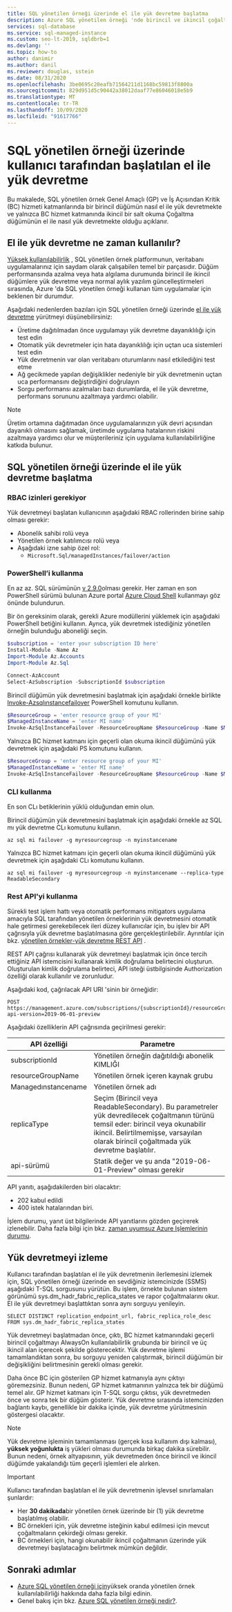 ```yaml
---
title: SQL yönetilen örneği üzerinde el ile yük devretme başlatma
description: Azure SQL yönetilen örneği 'nde birincil ve ikincil çoğaltmaların el ile yük devretmesini öğrenin.
services: sql-database
ms.service: sql-managed-instance
ms.custom: seo-lt-2019, sqldbrb=1
ms.devlang: ''
ms.topic: how-to
author: danimir
ms.author: danil
ms.reviewer: douglas, sstein
ms.date: 08/31/2020
ms.openlocfilehash: 3be0695c20eafb71564211d1168bc59813f8800a
ms.sourcegitcommit: 829d951d5c90442a38012daaf77e86046018e5b9
ms.translationtype: MT
ms.contentlocale: tr-TR
ms.lasthandoff: 10/09/2020
ms.locfileid: "91617766"
---
```

# <a name="user-initiated-manual-failover-on-sql-managed-instance"></a>SQL yönetilen örneği üzerinde kullanıcı tarafından başlatılan el ile yük devretme

Bu makalede, SQL yönetilen örnek Genel Amaçlı (GP) ve İş Açısından Kritik (BC) hizmeti katmanlarında bir birincil düğümün nasıl el ile yük devretmekte ve yalnızca BC hizmet katmanında ikincil bir salt okuma Çoğaltma düğümünün el ile nasıl yük devretmekte olduğu açıklanır.

## <a name="when-to-use-manual-failover"></a>El ile yük devretme ne zaman kullanılır?

[Yüksek kullanılabilirlik](../database/high-availability-sla.md) , SQL yönetilen örnek platformunun, veritabanı uygulamalarınız için saydam olarak çalışabilen temel bir parçasıdır. Düğüm performansında azalma veya hata algılama durumunda birincil ile ikincil düğümlere yük devretme veya normal aylık yazılım güncelleştirmeleri sırasında, Azure 'da SQL yönetilen örneği kullanan tüm uygulamalar için beklenen bir durumdur.

Aşağıdaki nedenlerden bazıları için SQL yönetilen örneği üzerinde [el ile yük devretme](../database/high-availability-sla.md#testing-application-fault-resiliency) yürütmeyi düşünebilirsiniz:
- Üretime dağıtılmadan önce uygulamayı yük devretme dayanıklılığı için test edin
- Otomatik yük devretmeler için hata dayanıklılığı için uçtan uca sistemleri test edin
- Yük devretmenin var olan veritabanı oturumlarını nasıl etkilediğini test etme
- Ağ gecikmede yapılan değişiklikler nedeniyle bir yük devretmenin uçtan uca performansını değiştirdiğini doğrulayın
- Sorgu performansı azalmaları bazı durumlarda, el ile yük devretme, performans sorununu azaltmaya yardımcı olabilir.

> [!NOTE]
> Üretim ortamına dağıtmadan önce uygulamalarınızın yük devri açısından dayanıklı olmasını sağlamak, üretimde uygulama hatalarının riskini azaltmaya yardımcı olur ve müşterileriniz için uygulama kullanılabilirliğine katkıda bulunur.

## <a name="initiate-manual-failover-on-sql-managed-instance"></a>SQL yönetilen örneği üzerinde el ile yük devretme başlatma

### <a name="rbac-permissions-required"></a>RBAC izinleri gerekiyor

Yük devretmeyi başlatan kullanıcının aşağıdaki RBAC rollerinden birine sahip olması gerekir:

- Abonelik sahibi rolü veya
- Yönetilen örnek katılımcısı rolü veya
- Aşağıdaki izne sahip özel rol:
  - `Microsoft.Sql/managedInstances/failover/action`

### <a name="using-powershell"></a>PowerShell’i kullanma

En az az. SQL sürümünün [v 2.9.0](https://www.powershellgallery.com/packages/Az.Sql/2.9.0)olması gerekir. Her zaman en son PowerShell sürümü bulunan Azure portal [Azure Cloud Shell](../../cloud-shell/overview.md) kullanmayı göz önünde bulundurun. 

Bir ön gereksinim olarak, gerekli Azure modüllerini yüklemek için aşağıdaki PowerShell betiğini kullanın. Ayrıca, yük devretmek istediğiniz yönetilen örneğin bulunduğu aboneliği seçin.

```powershell
$subscription = 'enter your subscription ID here'
Install-Module -Name Az
Import-Module Az.Accounts
Import-Module Az.Sql

Connect-AzAccount
Select-AzSubscription -SubscriptionId $subscription
```

Birincil düğümün yük devretmesini başlatmak için aşağıdaki örnekle birlikte [Invoke-Azsqlınstancefailover](https://docs.microsoft.com/powershell/module/az.sql/invoke-azsqlinstancefailover) PowerShell komutunu kullanın.

```powershell
$ResourceGroup = 'enter resource group of your MI'
$ManagedInstanceName = 'enter MI name'
Invoke-AzSqlInstanceFailover -ResourceGroupName $ResourceGroup -Name $ManagedInstanceName
```

Yalnızca BC hizmet katmanı için geçerli olan okuma ikincil düğümünü yük devretmek için aşağıdaki PS komutunu kullanın.

```powershell
$ResourceGroup = 'enter resource group of your MI'
$ManagedInstanceName = 'enter MI name'
Invoke-AzSqlInstanceFailover -ResourceGroupName $ResourceGroup -Name $ManagedInstanceName -ReadableSecondary
```

### <a name="using-cli"></a>CLI kullanma

En son CLı betiklerinin yüklü olduğundan emin olun.

Birincil düğümün yük devretmesini başlatmak için aşağıdaki örnekle az SQL mı yük devretme CLı komutunu kullanın.

```cli
az sql mi failover -g myresourcegroup -n myinstancename
```

Yalnızca BC hizmet katmanı için geçerli olan okuma ikincil düğümünü yük devretmek için aşağıdaki CLı komutunu kullanın.

```cli
az sql mi failover -g myresourcegroup -n myinstancename --replica-type ReadableSecondary
```

### <a name="using-rest-api"></a>Rest API'yi kullanma

Sürekli test işlem hattı veya otomatik performans mitigators uygulama amacıyla SQL tarafından yönetilen örneklerinin yük devretmesini otomatik hale getirmesi gerekebilecek ileri düzey kullanıcılar için, bu işlev bir API çağrısıyla yük devretme başlatılmasına göre gerçekleştirilebilir. Ayrıntılar için bkz. [yönetilen örnekler-yük devretme REST API](https://docs.microsoft.com/rest/api/sql/managed%20instances%20-%20failover/failover) .

REST API çağrısı kullanarak yük devretmeyi başlatmak için önce tercih ettiğiniz API istemcisini kullanarak kimlik doğrulama belirtecini oluşturun. Oluşturulan kimlik doğrulama belirteci, API isteği üstbilgisinde Authorization özelliği olarak kullanılır ve zorunludur.

Aşağıdaki kod, çağrılacak API URI 'sinin bir örneğidir:

```HTTP
POST https://management.azure.com/subscriptions/{subscriptionId}/resourceGroups/{resourceGroupName}/providers/Microsoft.Sql/managedInstances/{managedInstanceName}/failover?api-version=2019-06-01-preview
```

Aşağıdaki özelliklerin API çağrısında geçirilmesi gerekir:

| **API özelliği** | **Parametre** |
| --- | --- |
| subscriptionId | Yönetilen örneğin dağıtıldığı abonelik KIMLIĞI |
| resourceGroupName | Yönetilen örnek içeren kaynak grubu |
| Managedınstancename | Yönetilen örnek adı |
| replicaType | Seçim (Birincil veya ReadableSecondary). Bu parametreler yük devredilecek çoğaltmanın türünü temsil eder: birincil veya okunabilir ikincil. Belirtilmemişse, varsayılan olarak birincil çoğaltmada yük devretme başlatılır. |
| api-sürümü | Statik değer ve şu anda "2019-06-01-Preview" olması gerekir |

API yanıtı, aşağıdakilerden biri olacaktır:

- 202 kabul edildi
- 400 istek hatalarından biri.

İşlem durumu, yanıt üst bilgilerinde API yanıtlarını gözden geçirerek izlenebilir. Daha fazla bilgi için bkz. [zaman uyumsuz Azure Işlemlerinin durumu](../../azure-resource-manager/management/async-operations.md).

## <a name="monitor-the-failover"></a>Yük devretmeyi izleme

Kullanıcı tarafından başlatılan el ile yük devretmenin ilerlemesini izlemek için, SQL yönetilen örneği üzerinde en sevdiğiniz istemcinizde (SSMS) aşağıdaki T-SQL sorgusunu yürütün. Bu işlem, örnekte bulunan sistem görünümü sys.dm_hadr_fabric_replica_states ve rapor çoğaltmalarını okur. El ile yük devretmeyi başlattıktan sonra aynı sorguyu yenileyin.

```T-SQL
SELECT DISTINCT replication_endpoint_url, fabric_replica_role_desc FROM sys.dm_hadr_fabric_replica_states
```

Yük devretmeyi başlatmadan önce, çıktı, BC hizmet katmanındaki geçerli birincil çoğaltmayı AlwaysOn kullanılabilirlik grubunda bir birincil ve üç ikincil alan içerecek şekilde gösterecektir. Yük devretme işlemi tamamlandıktan sonra, bu sorguyu yeniden çalıştırmak, birincil düğümün bir değişikliğini belirtmesinin gerekli olması gerekir.

Daha önce BC için gösterilen GP hizmet katmanıyla aynı çıktıyı göremezsiniz. Bunun nedeni, GP hizmet katmanının yalnızca tek bir düğümü temel alır. GP hizmet katmanı için T-SQL sorgu çıktısı, yük devretmeden önce ve sonra tek bir düğüm gösterir. Yük devretme sırasında istemcinizden bağlantı kaybı, genellikle bir dakika içinde, yük devretme yürütmesinin göstergesi olacaktır.

> [!NOTE]
> Yük devretme işleminin tamamlanması (gerçek kısa kullanım dışı kalması), **yüksek yoğunlukta** iş yükleri olması durumunda birkaç dakika sürebilir. Bunun nedeni, örnek altyapısının, yük devretmeden önce birincil ve ikincil düğümde yakalandığı tüm geçerli işlemleri ele alırken.

> [!IMPORTANT]
> Kullanıcı tarafından başlatılan el ile yük devretmenin işlevsel sınırlamaları şunlardır:
> - Her **30 dakikada**bir yönetilen örnek üzerinde bir (1) yük devretme başlatılmış olabilir.
> - BC örnekleri için, yük devretme isteğinin kabul edilmesi için mevcut çoğaltmaların çekirdeği olması gerekir.
> - BC örnekleri için, hangi okunabilir ikincil çoğaltmanın üzerinde yük devretmeyi başlatacağını belirtmek mümkün değildir.

## <a name="next-steps"></a>Sonraki adımlar

- [Azure SQL yönetilen örneği için](../database/high-availability-sla.md)yüksek oranda yönetilen örnek kullanılabilirliği hakkında daha fazla bilgi edinin.
- Genel bakış için bkz. [Azure SQL yönetilen örneği nedir?](sql-managed-instance-paas-overview.md).
